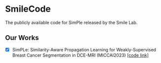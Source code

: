 # SmileCode

The publicly available code for SimPle released by the Smile Lab.

## Our Works
- [x] SimPLe: Similarity-Aware Propagation Learning for Weakly-Supervised Breast Cancer Segmentation in DCE-MRI (MICCAI2023)
[[code link]](https://github.com/Abner228/SmileCode/tree/main/SimPLe)
